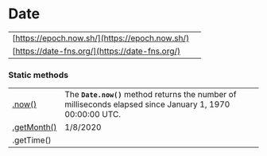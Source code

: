 # Date

|  |  |
| :--- | :--- |
| [https://epoch.now.sh/](https://epoch.now.sh/) |  |
| [https://date-fns.org/](https://date-fns.org/) |  |

### Static methods

|  |  |
| :--- | :--- |
| [.now\(\)](https://developer.mozilla.org/en-US/docs/Web/JavaScript/Reference/Global_Objects/Date/now) | The **`Date.now()`** method returns the number of milliseconds elapsed since January 1, 1970 00:00:00 UTC. |
| [.getMonth\(\)](https://gomakethings.com/getting-formatted-months-with-vanilla-js/) | 1/8/2020 |
| .getTime\(\) |  |

